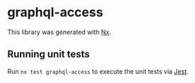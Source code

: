 # graphql-access

This library was generated with [Nx](https://nx.dev).

## Running unit tests

Run `nx test graphql-access` to execute the unit tests via [Jest](https://jestjs.io).
